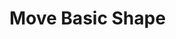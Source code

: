 # Move Basic Shape
<!-- TOC -->



<!-- /TOC -->

<script src="/js/animation-exercise/02-move-basic-shape.js"></script>

